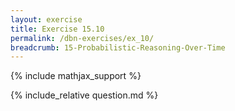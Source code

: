 ```yaml
---
layout: exercise
title: Exercise 15.10
permalink: /dbn-exercises/ex_10/
breadcrumb: 15-Probabilistic-Reasoning-Over-Time
---
```


{% include mathjax_support %}

<div><i class="arrow-up loader" data-chapter="dbn-exercises" data-exercise="ex_10" data-rating="0"></i></div>
{% include_relative question.md %}
